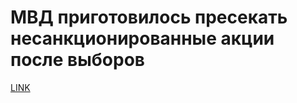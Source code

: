 # МВД приготовилось пресекать несанкционированные акции после выборов



[LINK](https://varlamov.ru/1952638.html)